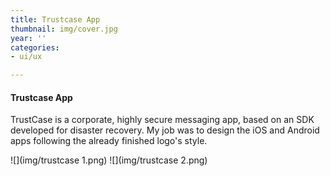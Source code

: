 ```yaml
---
title: Trustcase App
thumbnail: img/cover.jpg
year: ''
categories:
- ui/ux

---
```

#### Trustcase App

TrustCase is a corporate, highly secure messaging app, based on an SDK developed for disaster recovery. My job was to design the iOS and Android apps following the already finished logo's style.

![](img/trustcase 1.png)
![](img/trustcase 2.png)